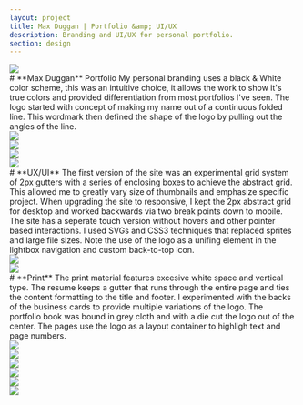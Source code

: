 ```yaml
---
layout: project
title: Max Duggan | Portfolio &amp; UI/UX
description: Branding and UI/UX for personal portfolio.
section: design
---
```


<div class="two-thirds-tile"><a class="max" rel="group" href="logo.gif" ><img src="logo.gif" alt=" "/></a></div>

<div class="third-text" markdown="1">
# **Max Duggan** Portfolio
My personal branding uses a black & White color scheme, this was an intuitive choice, it allows the work to show it's true colors and provided differentiation from most portfolios I've seen. The logo started with concept of making my name out of a continuous folded line. This wordmark then defined the shape of the logo by pulling out the angles of the line.
</div>

<div class="half-tile"><a class="max" rel="group" href="logo-variation.jpg" ><img src="logo-variation.jpg" alt=" "/></a></div>

<div class="half-tile"><a class="max" rel="group" href="desktop.jpg" ><img src="desktop.jpg" alt=" "/></a></div>
<div class="half-tile"><a class="max" rel="group" href="devices.jpg" ><img src="devices.jpg" alt=" "/></a></div>
<div class="half-tile"><a class="max" rel="group" href="tablet-mobile.jpg" ><img src="tablet-mobile.jpg" alt=" "/></a></div>

<div class="full-text" markdown="1">
# **UX/UI**  
The first version of the site was an experimental grid system of 2px gutters with a series of enclosing boxes to achieve the abstract grid. This allowed me to greatly vary size of thumbnails and emphasize specific project. When upgrading the site to responsive, I kept the 2px abstract grid for desktop and worked backwards via two break points down to mobile. The site has a seperate touch version without hovers and other pointer based interactions. I used SVGs and CSS3 techniques that replaced sprites and large file sizes. Note the use of the logo as a unifing element in the lightbox navigation and custom back-to-top icon.
</div>

<div class="half-tile"><a class="max" rel="group" href="back-to-top.gif" ><img src="back-to-top.gif" alt=" "/></a></div>
<div class="half-tile"><a class="max" rel="group" href="about-comps.jpg" ><img src="about-comps.jpg" alt=" "/></a></div>


<div class="full-text" markdown="1">
# **Print**
The print material features excesive white space and vertical type. The resume keeps a gutter that runs through the entire page and ties the content formatting to the title and footer. I experimented with the backs of the business cards to provide multiple variations of the logo. The portfolio book was bound in grey cloth and with a die cut the logo out of the center. The pages use the logo as a layout container to highligh text and page numbers.
</div>

<div class="half-tile"><a class="max" rel="group" href="stationary.jpg" ><img src="stationary.jpg" alt=" "/></a></div>
<div class="half-tile"><a class="max" rel="group" href="stationary-2.jpg" ><img src="stationary-2.jpg" alt=" "/></a></div>
<div class="fourth-tile"><a class="max" rel="group" href="book-1.jpg" ><img src="book-1.jpg" alt=" "/></a></div>
<div class="fourth-tile"><a class="max" rel="group" href="book-4.jpg" ><img src="book-4.jpg" alt=" "/></a></div>
<div class="fourth-tile"><a class="max" rel="group" href="book-2.jpg" ><img src="book-2.jpg" alt=" "/></a></div>
<div class="fourth-tile"><a class="max" rel="group" href="book-3.jpg" ><img src="book-3.jpg" alt=" "/></a></div>
